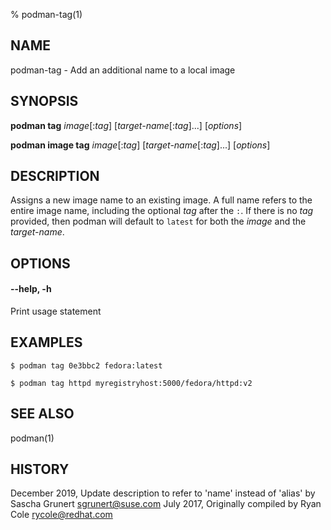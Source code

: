 % podman-tag(1)

## NAME
podman\-tag - Add an additional name to a local image

## SYNOPSIS
**podman tag** *image*[:*tag*] [*target-name*[:*tag*]...] [*options*]

**podman image tag** *image*[:*tag*] [*target-name*[:*tag*]...] [*options*]

## DESCRIPTION
Assigns a new image name to an existing image.  A full name refers to the entire
image name, including the optional *tag* after the `:`.  If there is no *tag*
provided, then podman will default to `latest` for both the *image* and the
*target-name*.

## OPTIONS

#### **--help**, **-h**

Print usage statement

## EXAMPLES

```
$ podman tag 0e3bbc2 fedora:latest

$ podman tag httpd myregistryhost:5000/fedora/httpd:v2
```


## SEE ALSO
podman(1)

## HISTORY
December 2019, Update description to refer to 'name' instead of 'alias' by Sascha Grunert <sgrunert@suse.com>
July 2017, Originally compiled by Ryan Cole <rycole@redhat.com>
